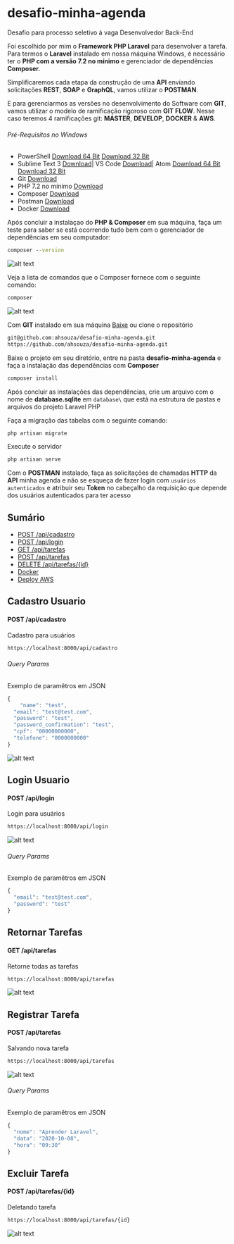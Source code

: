 # desafio-minha-agenda
Desafio para processo seletivo á vaga Desenvolvedor Back-End

Foi escolhido por mim o **Framework PHP Laravel** para desenvolver a tarefa.
Para termos o **Laravel** instalado em nossa máquina Windows, é necessário ter o **PHP com a versão 7.2 no mínimo** e gerenciador de dependências **Composer**.

Simplificaremos cada etapa da construção de uma **API** enviando solicitações **REST**, **SOAP** e **GraphQL**, vamos utilizar o **POSTMAN**.

E para gerenciarmos as versões no desenvolvimento do Software com **GIT**, vamos utilizar o modelo de ramificação rigoroso com **GIT FLOW**. Nesse caso teremos 
4 ramificações git: **MASTER**, **DEVELOP**, **DOCKER** & **AWS**.

###### Pré-Requisitos no Windows

- PowerShell [Download 64 Bit](https://github.com/PowerShell/PowerShell/releases/download/v7.0.3/PowerShell-7.0.3-win-x64.zip) [Download 32 Bit](https://github.com/PowerShell/PowerShell/releases/download/v7.0.3/PowerShell-7.0.3-win-x86.zip)
- Sublime Text 3 [Download](https://www.sublimetext.com/3)| VS Code [Download](https://code.visualstudio.com/download)| Atom [Download 64 Bit](https://github.com/atom/atom/releases/download/v1.50.0/AtomSetup-x64.exe) [Download 32 Bit](https://github.com/atom/atom/releases/download/v1.50.0/AtomSetup.exe)
- Git [Download](https://git-scm.com/downloads)
- PHP 7.2 no mínimo [Download](https://windows.php.net/download/)
- Composer [Download](https://getcomposer.org/)
- Postman [Download](https://www.postman.com/downloads/)
- Docker [Download](https://docs.docker.com/docker-for-windows/install/)


Após concluir a instalaçao do **PHP & Composer** em sua máquina, faça um teste para saber se está ocorrendo tudo bem com o gerenciador de dependências em seu computador:

```cmd
composer --version
```
![alt text](img/composer-version.png)

Veja a lista de comandos que o Composer fornece com o seguinte comando:

```cmd
composer
```
![alt text](img/composer.png)




Com **GIT** instalado em sua máquina [Baixe](https://github.com/ahsouza/desafio-minha-agenda/archive/master.zip) ou clone o repositório

```sh
git@github.com:ahsouza/desafio-minha-agenda.git
https://github.com/ahsouza/desafio-minha-agenda.git
```

Baixe o projeto em seu diretório, entre na pasta **desafio-minha-agenda** e faça a instalação das dependências com **Composer**

```sh
composer install
```
Após concluir as instalações das dependências, crie um arquivo com o nome de **database.sqlite** em `database\` que está na estrutura de pastas e arquivos do projeto Laravel PHP

Faça a migração das tabelas com o seguinte comando:

```sh
php artisan migrate
```
Execute o servidor

```sh
php artisan serve
```

Com o **POSTMAN** instalado, faça as solicitações de chamadas **HTTP** da **API** minha agenda e não se esqueça de fazer login com `usuários autenticados` e atribuir seu **Token** no cabeçalho da requisição que depende dos usuários autenticados para ter acesso

## Sumário

  - [POST /api/cadastro](#cadastro-usuario)
  - [POST /api/login](#login-usuario)
  - [GET /api/tarefas](#retornar-tarefas)
  - [POST /api/tarefas](#registrar-tarefa)
  - [DELETE /api/tarefas/{id}](#excluir-tarefa)
  - [Docker](https://github.com/ahsouza/desafio-minha-agenda/tree/docker)
  - [Deploy AWS](#implantando-aplicativo)


## Cadastro Usuario

#### POST /api/cadastro
Cadastro para usuários

```bash
https://localhost:8000/api/cadastro
```
###### Query Params

Exemplo de paramêtros em JSON

```js
{
	"name": "test",
  "email": "test@test.com",
  "password": "test",
  "password_confirmation": "test",
  "cpf": "00000000000",
  "telefone": "0000000000"
}
```

![alt text](img/POST_register.png)

## Login Usuario

#### POST /api/login
Login para usuários

```bash
https://localhost:8000/api/login
```
![alt text](img/POST_login.png)

###### Query Params

Exemplo de paramêtros em JSON

```js
{
  "email": "test@test.com",
  "password": "test"
}
```


## Retornar Tarefas

#### GET /api/tarefas
Retorne todas as tarefas

```bash
https://localhost:8000/api/tarefas
```
![alt text](img/GET_tasks.png)


## Registrar Tarefa

#### POST /api/tarefas
Salvando nova tarefa

```bash
https://localhost:8000/api/tarefas
```
![alt text](img/POST_tasks.png)


###### Query Params

Exemplo de paramêtros em JSON

```js
{
  "nome": "Aprender Laravel",
  "data": "2020-10-08",
  "hora": "09:30"
}
```

## Excluir Tarefa

#### POST /api/tarefas/{id}
Deletando tarefa

```bash
https://localhost:8000/api/tarefas/{id}
```
![alt text](img/DELETE_task.png)
